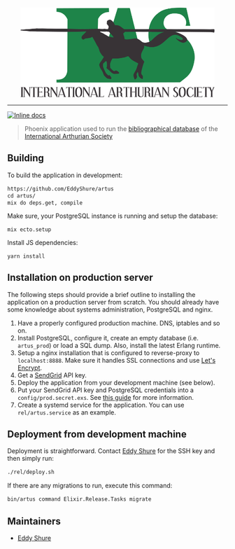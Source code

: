 <p align="center">
  <img width="444" height="205" src="https://raw.githubusercontent.com/EddyShure/artus/master/logo/IAS_Logo_rendered.png">
</p>

---

[![Inline docs](http://inch-ci.org/github/EddyShure/artus.svg)](http://inch-ci.org/github/EddyShure/artus)

> Phoenix application used to run the [bibliographical database](https://bias.internationalarthuriansociety.com) of the [International Arthurian Society](http://internationalarthuriansociety.com/)

## Building

To build the application in development:
```shell
https://github.com/EddyShure/artus
cd artus/
mix do deps.get, compile
```

Make sure, your PostgreSQL instance is running and setup the database:
```
mix ecto.setup
```

Install JS dependencies:
```
yarn install
```

## Installation on production server

The following steps should provide a brief outline to installing the application on a production server from scratch. You should already have some knowledge about systems administration, PostgreSQL and nginx.


1. Have a properly configured production machine. DNS, iptables and so on.
2. Install PostgreSQL, configure it, create an empty database (i.e. `artus_prod`) or load a SQL dump. Also, install the latest Erlang runtime.
3. Setup a nginx installation that is configured to reverse-proxy to `localhost:8888`. Make sure it handles SSL connections and use [Let's Encrypt](https://letsencrypt.org/).
4. Get a [SendGrid](https://sendgrid.com/) API key.
5. Deploy the application from your development machine (see below).
6. Put your SendGrid API key and PostgreSQL credentials into a `config/prod.secret.exs`. See [this guide](https://hexdocs.pm/phoenix/deployment.html) for more information.
7. Create a systemd service for the application. You can use `rel/artus.service` as an example.

## Deployment from development machine

Deployment is straightforward. Contact [Eddy Shure](https://github.com/EddyShure) for the SSH key and then simply run:

```sh
./rel/deploy.sh
```

If there are any migrations to run, execute this command:
```sh
bin/artus command Elixir.Release.Tasks migrate
```

## Maintainers
* [Eddy Shure](https://github.com/EddyShure)

